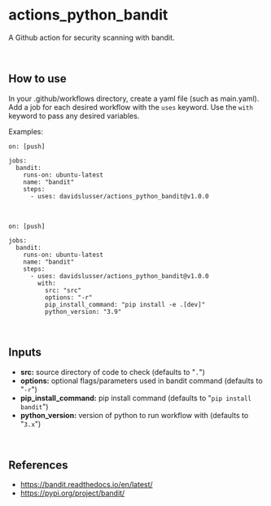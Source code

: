 # actions_python_bandit
A Github action for security scanning with bandit.


<br/>

## How to use
In your .github/workflows directory, create a yaml file (such as main.yaml). Add a job for each desired workflow with the `uses` keyword. Use the `with` keyword to pass any desired variables.

Examples:

```
on: [push]

jobs:
  bandit:
    runs-on: ubuntu-latest
    name: "bandit"
    steps:
      - uses: davidslusser/actions_python_bandit@v1.0.0
```
<br/>

```
on: [push]

jobs:
  bandit:
    runs-on: ubuntu-latest
    name: "bandit"
    steps:
      - uses: davidslusser/actions_python_bandit@v1.0.0
        with:
          src: "src"
          options: "-r"
          pip_install_command: "pip install -e .[dev]"
          python_version: "3.9"
```

<br/>

## Inputs
  - **src:** source directory of code to check (defaults to "`.`")
  - **options:** optional flags/parameters used in bandit command (defaults to "`-r`")
  - **pip_install_command:** pip install command (defaults to "`pip install bandit`")
   - **python_version:** version of python to run workflow with (defaults to "`3.x`")


<br/>

## References
 - https://bandit.readthedocs.io/en/latest/
 - https://pypi.org/project/bandit/

